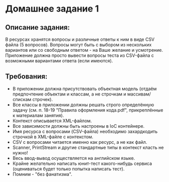 # Домашнее задание 1

## Описание задания:
В ресурсах хранятся вопросы и различные ответы к ним в виде CSV файла (5 вопросов).
Вопросы могут быть с выбором из нескольких вариантов или со свободным ответом - на Ваше желание и усмотрение.
Приложение должна просто вывести вопросы теста из CSV-файла с возможными вариантами ответа (если имеются).

##  Требования:
* В приложении должна присутствовать объектная модель (отдаём предпочтение объектам и классам, а не строчкам и массивам/спискам строчек).
* Все классы в приложении должны решать строго определённую задачу (см. п. 18-19 "Правила оформления кода.pdf", прикреплённые к материалам занятия).
* Контекст описывается XML-файлом.
* Все зависимости должны быть настроены в IoC контейнере.
* Имя ресурса с вопросами (CSV-файла) необходимо захардкодить строчкой в XML-файле с контекстом.
* CSV с вопросами читается именно как ресурс, а не как файл.
* Scanner, PrintStream и другие стандартные типы в контекст класть не нужно!
* Весь ввод-вывод осуществляется на английском языке.
* Крайне желательно написать юнит-тест какого-нибудь сервиса (оцениваться будет только попытка написать тест).
* Помним - "без фанатизма".